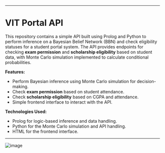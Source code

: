 

---

# VIT Portal API

This repository contains a simple API built using Prolog and Python to perform inference on a Bayesian Belief Network (BBN) and check eligibility statuses for a student portal system. The API provides endpoints for checking **exam permission** and **scholarship eligibility** based on student data, with Monte Carlo simulation implemented to calculate conditional probabilities.

**Features:**
- Perform Bayesian inference using Monte Carlo simulation for decision-making.
- Check **exam permission** based on student attendance.
- Check **scholarship eligibility** based on CGPA and attendance.
- Simple frontend interface to interact with the API.
  
**Technologies Used:**
- Prolog for logic-based inference and data handling.
- Python for the Monte Carlo simulation and API handling.
- HTML for the frontend interface.

---

![image](https://github.com/user-attachments/assets/7a974709-baf1-480f-b566-cdfaeed90e37)
